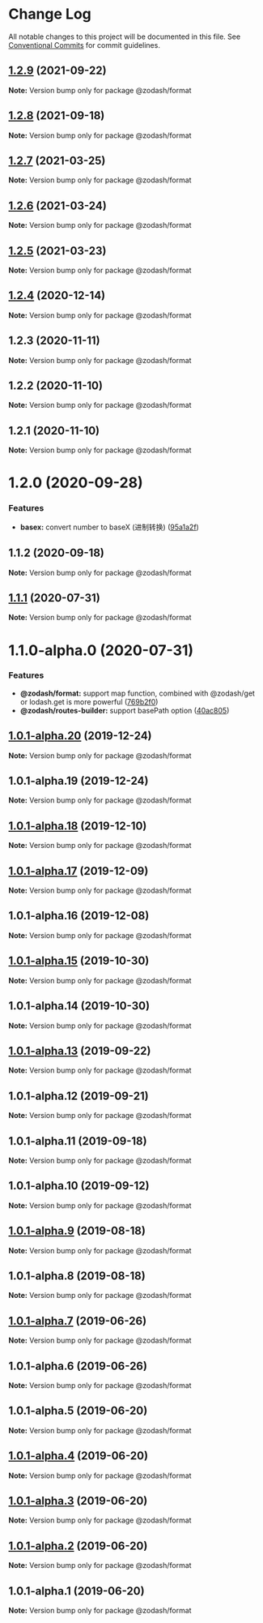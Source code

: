 # Change Log

All notable changes to this project will be documented in this file.
See [Conventional Commits](https://conventionalcommits.org) for commit guidelines.

## [1.2.9](https://github.com/zcorky/zodash/compare/@zodash/format@1.2.8...@zodash/format@1.2.9) (2021-09-22)

**Note:** Version bump only for package @zodash/format





## [1.2.8](https://github.com/zcorky/zodash/compare/@zodash/format@1.2.7...@zodash/format@1.2.8) (2021-09-18)

**Note:** Version bump only for package @zodash/format





## [1.2.7](https://github.com/zcorky/zodash/compare/@zodash/format@1.2.6...@zodash/format@1.2.7) (2021-03-25)

**Note:** Version bump only for package @zodash/format





## [1.2.6](https://github.com/zcorky/zodash/compare/@zodash/format@1.2.5...@zodash/format@1.2.6) (2021-03-24)

**Note:** Version bump only for package @zodash/format





## [1.2.5](https://github.com/zcorky/zodash/compare/@zodash/format@1.2.4...@zodash/format@1.2.5) (2021-03-23)

**Note:** Version bump only for package @zodash/format





## [1.2.4](https://github.com/zcorky/zodash/compare/@zodash/format@1.2.3...@zodash/format@1.2.4) (2020-12-14)

**Note:** Version bump only for package @zodash/format





## 1.2.3 (2020-11-11)

**Note:** Version bump only for package @zodash/format





## 1.2.2 (2020-11-10)

**Note:** Version bump only for package @zodash/format





## 1.2.1 (2020-11-10)

**Note:** Version bump only for package @zodash/format





# 1.2.0 (2020-09-28)


### Features

* **basex:** convert number to baseX (进制转换) ([95a1a2f](https://github.com/zcorky/zodash/commit/95a1a2f361d73de5caa3b8e297c1643e97e40983))





## 1.1.2 (2020-09-18)

**Note:** Version bump only for package @zodash/format





## [1.1.1](https://github.com/zcorky/zodash/compare/@zodash/format@1.1.0-alpha.0...@zodash/format@1.1.1) (2020-07-31)

**Note:** Version bump only for package @zodash/format





# 1.1.0-alpha.0 (2020-07-31)


### Features

* **@zodash/format:** support map function, combined with @zodash/get or lodash.get is more powerful ([769b2f0](https://github.com/zcorky/zodash/commit/769b2f02e3a4b9c4e7287a901a9bcfd481f5581d))
* **@zodash/routes-builder:** support basePath option ([40ac805](https://github.com/zcorky/zodash/commit/40ac805755cf64682df91f8693cd252d95661d04))





## [1.0.1-alpha.20](https://github.com/zcorky/zodash/compare/@zodash/format@1.0.1-alpha.19...@zodash/format@1.0.1-alpha.20) (2019-12-24)

**Note:** Version bump only for package @zodash/format





## 1.0.1-alpha.19 (2019-12-24)

**Note:** Version bump only for package @zodash/format





## [1.0.1-alpha.18](https://github.com/zcorky/zodash/compare/@zodash/format@1.0.1-alpha.17...@zodash/format@1.0.1-alpha.18) (2019-12-10)

**Note:** Version bump only for package @zodash/format





## [1.0.1-alpha.17](https://github.com/zcorky/zodash/compare/@zodash/format@1.0.1-alpha.16...@zodash/format@1.0.1-alpha.17) (2019-12-09)

**Note:** Version bump only for package @zodash/format





## 1.0.1-alpha.16 (2019-12-08)

**Note:** Version bump only for package @zodash/format





## [1.0.1-alpha.15](https://github.com/zcorky/zodash/compare/@zodash/format@1.0.1-alpha.14...@zodash/format@1.0.1-alpha.15) (2019-10-30)

**Note:** Version bump only for package @zodash/format





## 1.0.1-alpha.14 (2019-10-30)

**Note:** Version bump only for package @zodash/format





## [1.0.1-alpha.13](https://github.com/zcorky/zodash/compare/@zodash/format@1.0.1-alpha.12...@zodash/format@1.0.1-alpha.13) (2019-09-22)

**Note:** Version bump only for package @zodash/format





## 1.0.1-alpha.12 (2019-09-21)

**Note:** Version bump only for package @zodash/format





## 1.0.1-alpha.11 (2019-09-18)

**Note:** Version bump only for package @zodash/format





## 1.0.1-alpha.10 (2019-09-12)

**Note:** Version bump only for package @zodash/format





## [1.0.1-alpha.9](https://github.com/zcorky/zodash/compare/@zodash/format@1.0.1-alpha.8...@zodash/format@1.0.1-alpha.9) (2019-08-18)

**Note:** Version bump only for package @zodash/format





## 1.0.1-alpha.8 (2019-08-18)

**Note:** Version bump only for package @zodash/format





## [1.0.1-alpha.7](https://github.com/zcorky/zodash/compare/@zodash/format@1.0.1-alpha.6...@zodash/format@1.0.1-alpha.7) (2019-06-26)

**Note:** Version bump only for package @zodash/format





## 1.0.1-alpha.6 (2019-06-26)

**Note:** Version bump only for package @zodash/format





## 1.0.1-alpha.5 (2019-06-20)

**Note:** Version bump only for package @zodash/format





## [1.0.1-alpha.4](https://github.com/zcorky/zodash/compare/@zodash/format@1.0.1-alpha.3...@zodash/format@1.0.1-alpha.4) (2019-06-20)

**Note:** Version bump only for package @zodash/format





## [1.0.1-alpha.3](https://github.com/zcorky/zodash/compare/@zodash/format@1.0.1-alpha.2...@zodash/format@1.0.1-alpha.3) (2019-06-20)

**Note:** Version bump only for package @zodash/format





## [1.0.1-alpha.2](https://github.com/zcorky/zodash/compare/@zodash/format@1.0.1-alpha.1...@zodash/format@1.0.1-alpha.2) (2019-06-20)

**Note:** Version bump only for package @zodash/format





## 1.0.1-alpha.1 (2019-06-20)

**Note:** Version bump only for package @zodash/format
